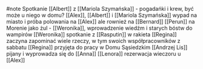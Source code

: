 #note
Spotkanie [[Albert]] z [[Mariola Szymańska]] - pogadańki i krew, być może u niego w domu?
[[Alex]], [[Albert]] i [[Mariola Szymańska]] wypad na miasto i próba polowania na [[Alex]] ale rownież na [[Bernard]]
[[Perun]] na Morenie jako żul - [[Weronika]], wprowadzenie wiedźm i starych bóstw do wampirów
[[Weronika]] spotkanie z [[Rasputin]] w rakieta
[[Regina]] zaczyna zapominać wiele rzeczy, w tym swoich współpracowników z sabbatu
[[Regina]] przyjęta do pracy w Domu Sąsiedzkim
[[Andrzej Lis]] pijany i wyprowadza się do [[Anna]]
[[Lenora]] rezerwacja wieczoru u [[Alex]]